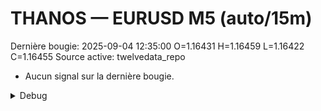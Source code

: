 # THANOS — EURUSD M5 (auto/15m)
Dernière bougie: 2025-09-04 12:35:00  O=1.16431  H=1.16459  L=1.16422  C=1.16455
Source active: twelvedata_repo

- Aucun signal sur la dernière bougie.

<details><summary>Debug</summary>

- TD_API_KEY manquant.

</details>